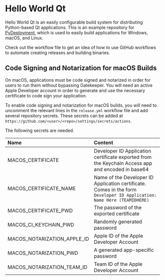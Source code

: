 # Hello World Qt
Hello World Qt is an easily configurable build system for distributing
Python-based Qt applications. This is an example repository for
[PyDeployment](https://github.com/pydeployment/pydeployment), which is used to
easily build applications for Windows, macOS, and Linux.

Check out the workflow file to get an idea of how to use GitHub workflows to
automate creating releases and building binaries.

## Code Signing and Notarization for macOS Builds
On macOS, applications must be code signed and notarized in order for users to
run them without bypassing Gatekeeper. You will need an active Apple Developer
account in order to generate and use the necessary certificate to code sign
your application.

To enable code signing and notarization for macOS builds, you will need to
uncomment the relevant lines in the `release.yml` workflow file and add several
repository secrets. These secrets can be added at
`https://github.com/<user>/<repo>/settings/secrets/actions`.

The following secrets are needed.

| Name | Content |
| :-- | :-- |
| MACOS_CERTIFICATE | Developer ID Application certificate exported from the Keychain Access app and encoded in base64 |
| MACOS_CERTIFICATE_NAME | Name of the Developer ID Application certificate. Comes in the form `Developer ID Application: Name Here (TEAMIDHERE)` |
| MACOS_CERTIFICATE_PWD | The password of the exported certificate |
| MACOS_CI_KEYCHAIN_PWD | Randomly generated password |
| MACOS_NOTARIZATION_APPLE_ID | Apple ID of the Apple Developer Account |
| MACOS_NOTARIZATION_PWD | A generated app-specific password |
| MACOS_NOTARIZATION_TEAM_ID | Team ID of the Apple Developer Account |
